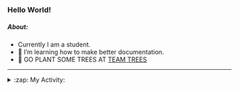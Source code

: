 ### Hello World!

##### About:
- Currently I am a student.
- 🌱 I’m learning how to make better documentation.
- 🌱 GO PLANT SOME TREES AT [TEAM TREES](https://teamtrees.org/)

---
<details>
  <summary>:zap: My Activity:</summary>
  
<!--START_SECTION:waka-->
![Code Time](http://img.shields.io/badge/Code%20Time-1%2C121%20hrs%2042%20mins-blue)

**I'm a Night 🦉** 

```text
🌞 Morning                1664 commits        ██░░░░░░░░░░░░░░░░░░░░░░░   09.94 % 
🌆 Daytime                5647 commits        ████████░░░░░░░░░░░░░░░░░   33.74 % 
🌃 Evening                4745 commits        ███████░░░░░░░░░░░░░░░░░░   28.35 % 
🌙 Night                  4683 commits        ███████░░░░░░░░░░░░░░░░░░   27.98 % 
```
📅 **I'm Most Productive on Wednesday** 

```text
Monday                   2402 commits        ████░░░░░░░░░░░░░░░░░░░░░   14.35 % 
Tuesday                  2107 commits        ███░░░░░░░░░░░░░░░░░░░░░░   12.59 % 
Wednesday                4011 commits        ██████░░░░░░░░░░░░░░░░░░░   23.96 % 
Thursday                 2218 commits        ███░░░░░░░░░░░░░░░░░░░░░░   13.25 % 
Friday                   1669 commits        ██░░░░░░░░░░░░░░░░░░░░░░░   09.97 % 
Saturday                 1475 commits        ██░░░░░░░░░░░░░░░░░░░░░░░   08.81 % 
Sunday                   2857 commits        ████░░░░░░░░░░░░░░░░░░░░░   17.07 % 
```


📊 **This Week I Spent My Time On** 

```text
🔥 Editors: 
VS Code                  2 hrs 20 mins       █████████████████████████   100.00 % 

🐱‍💻 Projects: 
praise                   2 hrs 19 mins       █████████████████████████   99.30 % 
CSF22                    0 secs              ░░░░░░░░░░░░░░░░░░░░░░░░░   00.70 % 
```


 Last Updated on 16/05/2023 19:07:45 UTC
<!--END_SECTION:waka-->
</details>
